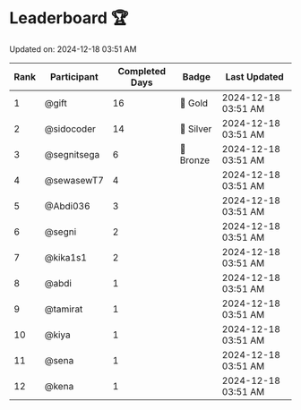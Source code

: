 # Leaderboard 🏆

Updated on: 2024-12-18 03:51 AM

| Rank | Participant       | Completed Days | Badge      | Last Updated         |
|------|-------------------|----------------|------------|----------------------|
| 1    | @gift             | 16             | 🏅 Gold     | 2024-12-18 03:51 AM |
| 2    | @sidocoder        | 14             | 🥈 Silver   | 2024-12-18 03:51 AM |
| 3    | @segnitsega       | 6              | 🥉 Bronze   | 2024-12-18 03:51 AM |
| 4    | @sewasewT7        | 4              |            | 2024-12-18 03:51 AM |
| 5    | @Abdi036          | 3              |            | 2024-12-18 03:51 AM |
| 6    | @segni            | 2              |            | 2024-12-18 03:51 AM |
| 7    | @kika1s1          | 2              |            | 2024-12-18 03:51 AM |
| 8    | @abdi             | 1              |            | 2024-12-18 03:51 AM |
| 9    | @tamirat          | 1              |            | 2024-12-18 03:51 AM |
| 10   | @kiya             | 1              |            | 2024-12-18 03:51 AM |
| 11   | @sena             | 1              |            | 2024-12-18 03:51 AM |
| 12   | @kena             | 1              |            | 2024-12-18 03:51 AM |
